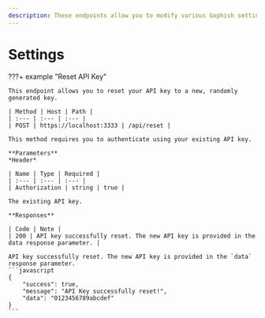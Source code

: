 ```yaml
---
description: These endpoints allow you to modify various Gophish settings.
---
```


# Settings

???+ example "Reset API Key"

    This endpoint allows you to reset your API key to a new, randomly generated key.  

    | Method | Host | Path |
    | :--- | :--- | :--- |
    | POST | https://localhost:3333 | /api/reset |

    This method requires you to authenticate using your existing API key.

    **Parameters**
    *Header*

    | Name | Type | Required |
    | :--- | :--- | :--- |
    | Authorization | string | true |

    The existing API key.

    **Responses**

    | Code | Note |
    | 200 | API key successfully reset. The new API key is provided in the data response parameter. |

    API key successfully reset. The new API key is provided in the `data` response parameter.
    ```javascript
    {
        "success": true,
        "message": "API Key successfully reset!",
        "data": "0123456789abcdef"
    }
    ```


